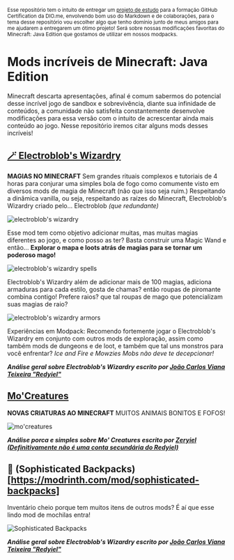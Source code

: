 <sup> Esse repositório tem o intuito de entregar um [projeto de estudo](https://github.com/alinealien/desafio-github-markdown) para a formação GitHub Certification da DIO.me, envolvendo bom uso do Markdown e de colaborações, para o tema desse repositório vou escolher algo que tenho domínio junto de meus amigos para me ajudarem a entregarem um ótimo projeto! Será sobre nossas modificações favoritas do Minecraft: Java Edition que gostamos de utilizar em nossos modpacks. </sup>

# Mods incríveis de Minecraft: Java Edition
Minecraft descarta apresentações, afinal é comum sabermos do potencial desse incrível jogo de sandbox e sobrevivência, diante sua infinidade de conteúdos, a comunidade não satisfeita constantemente desenvolve modificações para essa versão com o intuito de acrescentar ainda mais conteúdo ao jogo. Nesse repositório iremos citar alguns mods desses incríveis!

## [🪄 Electroblob's Wizardry](https://www.curseforge.com/minecraft/mc-mods/electroblobs-wizardry)
**MAGIAS NO MINECRAFT** Sem grandes rituais complexos e tutoriais de 4 horas para conjurar uma simples bola de fogo como comumente visto em diversos mods de magia de Minecraft (não que isso seja ruim.) Respeitando a dinâmica vanilla, ou seja, respeitando as raízes do Minecraft, Electroblob's Wizardry criado pelo... Electroblob _(que redundante)_ 

![electroblob's wizardry](https://github.com/user-attachments/assets/d78580cf-220a-458b-8b2f-d939313ba9d0)

Esse mod tem como objetivo adicionar muitas, mas muitas magias diferentes ao jogo, e como posso as ter? Basta construir uma Magic Wand e então... **Explorar o mapa e loots atrás de magias para se tornar um poderoso mago!** 

![electroblob's wizardry spells](https://github.com/user-attachments/assets/2fbaa533-639c-46b7-b1e4-de43f908c613)

Electroblob's Wizardry além de adicionar mais de 100 magias, adiciona armaduras para cada estilo, gosta de chamas? então roupas de piromante combina contigo! Prefere raios? que tal roupas de mago que potencializam suas magias de raio? 

![electroblob's wizardry armors](https://github.com/user-attachments/assets/527a21ec-5fbe-432c-8021-894e46f2e429)

Experiências em Modpack: Recomendo fortemente jogar o Electroblob's Wizardry em conjunto com outros mods de exploração, assim como também mods de dungeons e de loot, e também que tal uns monstros para você enfrentar? *Ice and Fire e Mowzies Mobs não deve te decepcionar!*

***Análise geral sobre Electroblob's Wizardry escrito por [João Carlos Viana Teixeira "Redyiel"](https://github.com/redyiel)***

## [Mo'Creatures](https://www.curseforge.com/minecraft/mc-mods/mo-creatures-extended)
**NOVAS CRIATURAS AO MINECRAFT** MUITOS ANIMAIS BONITOS E FOFOS!

![mo'creatures](https://i.ytimg.com/vi/5fcskvqY0cQ/maxresdefault.jpg)

***Análise porca e simples sobre Mo' Creatures escrito por [Zeryiel (Definitivamente não é uma conta secundária do Redyiel)](https://github.com/zeryiel)***

## 🎒 (Sophisticated Backpacks)[https://modrinth.com/mod/sophisticated-backpacks]
Inventário cheio porque tem muitos itens de outros mods? É aí que esse lindo mod de mochilas entra! 

![Sophisticated Backpacks]([https://media.forgecdn.net/attachments/362/34/backpack_variants.png](https://i.ytimg.com/vi/5sjN6djPHm0/maxresdefault.jpg))

***Análise geral sobre Electroblob's Wizardry escrito por [João Carlos Viana Teixeira "Redyiel"](https://github.com/redyiel)***
